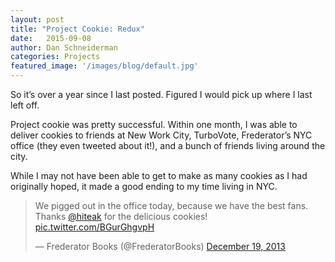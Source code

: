 ```yaml
---
layout: post
title: "Project Cookie: Redux"
date:   2015-09-08
author: Dan Schneiderman
categories: Projects
featured_image: '/images/blog/default.jpg'
---
```


So it’s over a year since I last posted. Figured I would pick up where I last left off.

Project cookie was pretty successful. Within one month, I was able to deliver cookies to friends at New Work City, TurboVote, Frederator’s NYC office (they even tweeted about it!), and a bunch of friends living around the city.

While I may not have been able to get to make as many cookies as I had originally hoped, it made a good ending to my time living in NYC.


<blockquote class="twitter-tweet" lang="en"><p lang="en" dir="ltr">We pigged out in the office today, because we have the best fans. Thanks <a href="https://twitter.com/hiteak">@hiteak</a> for the delicious cookies! <a href="http://t.co/BGurGhgvpH">pic.twitter.com/BGurGhgvpH</a></p>&mdash; Frederator Books (@FrederatorBooks) <a href="https://twitter.com/FrederatorBooks/status/413770044753997825">December 19, 2013</a></blockquote>
<script async src="//platform.twitter.com/widgets.js" charset="utf-8"></script>